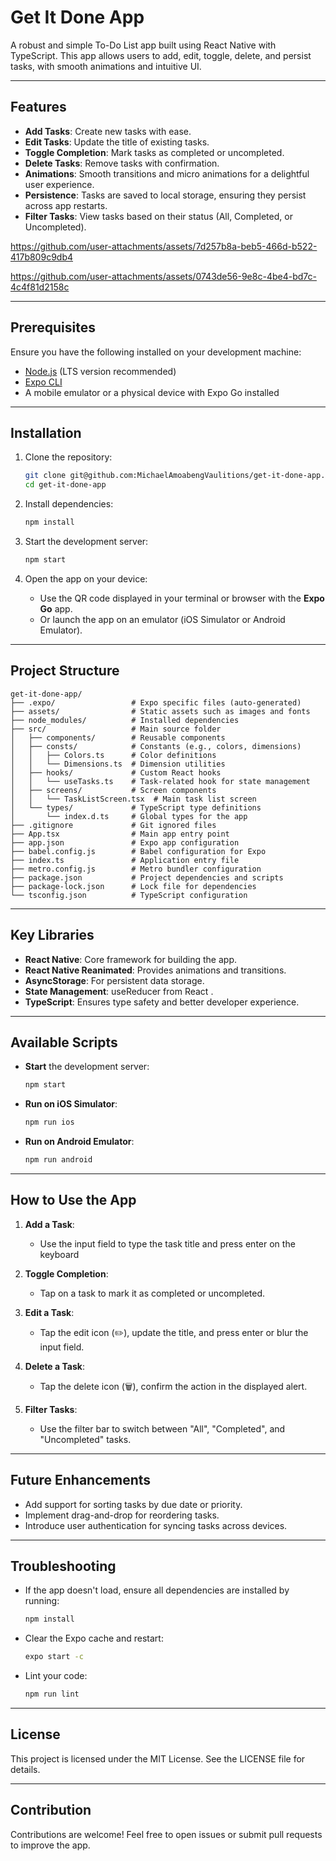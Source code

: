 # Get It Done App

A robust and simple To-Do List app built using React Native with TypeScript. This app allows users to add, edit, toggle, delete, and persist tasks, with smooth animations and intuitive UI.

---

## Features

- **Add Tasks**: Create new tasks with ease.
- **Edit Tasks**: Update the title of existing tasks.
- **Toggle Completion**: Mark tasks as completed or uncompleted.
- **Delete Tasks**: Remove tasks with confirmation.
- **Animations**: Smooth transitions and micro animations for a delightful user experience.
- **Persistence**: Tasks are saved to local storage, ensuring they persist across app restarts.
- **Filter Tasks**: View tasks based on their status (All, Completed, or Uncompleted).
  
https://github.com/user-attachments/assets/7d257b8a-beb5-466d-b522-417b809c9db4



https://github.com/user-attachments/assets/0743de56-9e8c-4be4-bd7c-4c4f81d2158c




---

## Prerequisites

Ensure you have the following installed on your development machine:

- [Node.js](https://nodejs.org/) (LTS version recommended)
- [Expo CLI](https://docs.expo.dev/get-started/installation/)
- A mobile emulator or a physical device with Expo Go installed

---

## Installation

1. Clone the repository:
   ```bash
   git clone git@github.com:MichaelAmoabengVaulitions/get-it-done-app.git
   cd get-it-done-app
   ```

2. Install dependencies:
   ```bash
   npm install
   ```

3. Start the development server:
   ```bash
   npm start
   ```

4. Open the app on your device:
   - Use the QR code displayed in your terminal or browser with the **Expo Go** app.
   - Or launch the app on an emulator (iOS Simulator or Android Emulator).

---

## Project Structure

```plaintext
get-it-done-app/
├── .expo/                 # Expo specific files (auto-generated)
├── assets/                # Static assets such as images and fonts
├── node_modules/          # Installed dependencies
├── src/                   # Main source folder
│   ├── components/        # Reusable components
│   ├── consts/            # Constants (e.g., colors, dimensions)
│   │   ├── Colors.ts      # Color definitions
│   │   └── Dimensions.ts  # Dimension utilities
│   ├── hooks/             # Custom React hooks
│   │   └── useTasks.ts    # Task-related hook for state management
│   ├── screens/           # Screen components
│   │   └── TaskListScreen.tsx  # Main task list screen
│   └── types/             # TypeScript type definitions
│       └── index.d.ts     # Global types for the app
├── .gitignore             # Git ignored files
├── App.tsx                # Main app entry point
├── app.json               # Expo app configuration
├── babel.config.js        # Babel configuration for Expo
├── index.ts               # Application entry file
├── metro.config.js        # Metro bundler configuration
├── package.json           # Project dependencies and scripts
├── package-lock.json      # Lock file for dependencies
└── tsconfig.json          # TypeScript configuration
```

---

## Key Libraries

- **React Native**: Core framework for building the app.
- **React Native Reanimated**: Provides animations and transitions.
- **AsyncStorage**: For persistent data storage.
- **State Management**: useReducer from React .
- **TypeScript**: Ensures type safety and better developer experience.

---

## Available Scripts

- **Start** the development server:
  ```bash
  npm start
  ```

- **Run on iOS Simulator**:
  ```bash
  npm run ios
  ```

- **Run on Android Emulator**:
  ```bash
  npm run android
  ```
---

## How to Use the App

1. **Add a Task**:
   - Use the input field to type the task title and press enter on the keyboard 

2. **Toggle Completion**:
   - Tap on a task to mark it as completed or uncompleted.

3. **Edit a Task**:
   - Tap the edit icon (✏️), update the title, and press enter or blur the input field.

4. **Delete a Task**:
   - Tap the delete icon (🗑️), confirm the action in the displayed alert.

5. **Filter Tasks**:
   - Use the filter bar to switch between "All", "Completed", and "Uncompleted" tasks.

---

## Future Enhancements

- Add support for sorting tasks by due date or priority.
- Implement drag-and-drop for reordering tasks.
- Introduce user authentication for syncing tasks across devices.

---

## Troubleshooting

- If the app doesn't load, ensure all dependencies are installed by running:
  ```bash
  npm install
  ```

- Clear the Expo cache and restart:
  ```bash
  expo start -c
  ```
- Lint your code:
  ```bash
  npm run lint
  ```
---

## License

This project is licensed under the MIT License. See the LICENSE file for details.

---

## Contribution

Contributions are welcome! Feel free to open issues or submit pull requests to improve the app.

